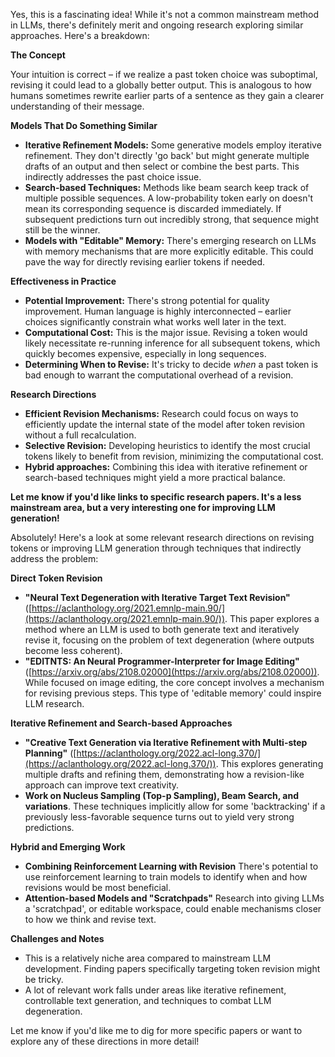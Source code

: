 


Yes, this is a fascinating idea! While it's not a common mainstream method in LLMs, there's definitely merit and ongoing research exploring similar approaches. Here's a breakdown:

**The Concept**

Your intuition is correct – if we realize a past token choice was suboptimal, revising it could lead to a globally better output. This is analogous to how humans sometimes rewrite earlier parts of a sentence as they gain a clearer understanding of their message.

**Models That Do Something Similar**

* **Iterative Refinement Models:**  Some generative models employ iterative refinement. They don't directly 'go back' but might generate multiple drafts of an output and then select or combine the best parts. This indirectly addresses the past choice issue.
* **Search-based Techniques:**  Methods like beam search keep track of multiple possible sequences. A low-probability token early on doesn't mean its corresponding sequence is discarded immediately.  If subsequent predictions turn out incredibly strong, that sequence might still be the winner. 
* **Models with "Editable" Memory:**  There's emerging research on LLMs with memory mechanisms that are more explicitly editable. This could pave the way for directly revising earlier tokens if needed.

**Effectiveness in Practice**

* **Potential Improvement:**  There's strong potential for quality improvement. Human language is highly interconnected – earlier choices significantly constrain what works well later in the text.
* **Computational Cost:**   This is the major issue. Revising a token would likely necessitate re-running inference for all subsequent tokens, which quickly becomes expensive, especially in long sequences.
* **Determining When to Revise:**  It's tricky to decide *when* a past token is bad enough to warrant the computational overhead of a revision.

**Research Directions**

* **Efficient Revision Mechanisms:**  Research could focus on ways to efficiently update the internal state of the model after token revision without a full recalculation.
* **Selective Revision:** Developing heuristics to identify the most crucial tokens likely to benefit from revision, minimizing the computational cost.
* **Hybrid approaches:**  Combining this idea with iterative refinement or search-based techniques might yield a more practical balance.

**Let me know if you'd like links to specific research papers. It's a less mainstream area, but a very interesting one for improving LLM generation!** 

Absolutely! Here's a look at some relevant research directions on revising tokens or improving LLM generation through techniques that indirectly address the problem:

**Direct Token Revision**

* **"Neural Text Degeneration with Iterative Target Text Revision"**  ([https://aclanthology.org/2021.emnlp-main.90/](https://aclanthology.org/2021.emnlp-main.90/)). This paper explores a method where an LLM is used to both generate text and iteratively revise it, focusing on the problem of text degeneration (where outputs become less coherent).
* **"EDITNTS: An Neural Programmer-Interpreter for Image Editing"** ([https://arxiv.org/abs/2108.02000](https://arxiv.org/abs/2108.02000)). While focused on image editing, the core concept involves a mechanism for revising previous steps. This type of 'editable memory' could inspire LLM research.

**Iterative Refinement and Search-based Approaches**

* **"Creative Text Generation via Iterative Refinement with Multi-step Planning"** ([https://aclanthology.org/2022.acl-long.370/](https://aclanthology.org/2022.acl-long.370/)). This explores generating multiple drafts and refining them, demonstrating how a revision-like approach can improve text creativity.
* **Work on Nucleus Sampling (Top-p Sampling), Beam Search, and variations**. These techniques implicitly allow for some 'backtracking' if a previously less-favorable sequence turns out to yield very strong predictions.

**Hybrid and Emerging Work**

* **Combining Reinforcement Learning with Revision** There's potential to use reinforcement learning to train models to identify when and how revisions would be most beneficial.
* **Attention-based Models and "Scratchpads"** Research into giving LLMs a 'scratchpad', or editable workspace, could enable mechanisms closer to how we think and revise text.

**Challenges and Notes**

* This is a relatively niche area compared to mainstream LLM development. Finding papers specifically targeting token revision might be tricky.
* A lot of relevant work falls under areas like iterative refinement, controllable text generation, and techniques to combat LLM degeneration.

Let me know if you'd like me to dig for more specific papers or want to explore any of these directions in more detail! 
